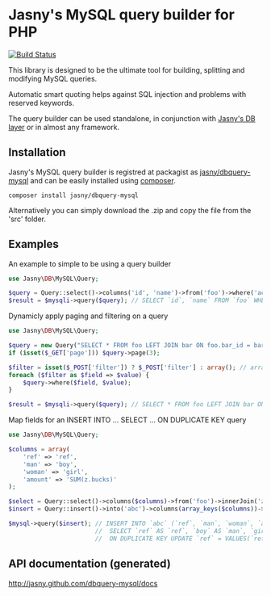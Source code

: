 Jasny's MySQL query builder for PHP
===================================

[![Build Status](https://secure.travis-ci.org/jasny/dbquery-mysql.png?branch=master)](http://travis-ci.org/jasny/dbquery-mysql)

This library is designed to be the ultimate tool for building, splitting and modifying MySQL queries.

Automatic smart quoting helps against SQL injection and problems with reserved keywords.

The query builder can be used standalone, in conjunction with [Jasny's DB layer](http://jasny.github.com/db) or in almost any
framework.

## Installation ##

Jasny's MySQL query builder is registred at packagist as [jasny/dbquery-mysql](https://packagist.org/packages/jasny/dbquery-mysql)
and can be easily installed using [composer](http://getcomposer.org/).

    composer install jasny/dbquery-mysql

Alternatively you can simply download the .zip and copy the file from the 'src' folder.

## Examples ##

An example to simple to be using a query builder

```php
use Jasny\DB\MySQL\Query;

$query = Query::select()->columns('id', 'name')->from('foo')->where('active = 1');
$result = $mysqli->query($query); // SELECT `id`, `name` FROM `foo` WHERE `active` = 1
```

Dynamicly apply paging and filtering on a query

```php
use Jasny\DB\MySQL\Query;

$query = new Query("SELECT * FROM foo LEFT JOIN bar ON foo.bar_id = bar.id WHERE active = 1 LIMIT 25");
if (isset($_GET['page'])) $query->page(3);

$filter = isset($_POST['filter']) ? $_POST['filter'] : array(); // array('type' => 'bike', 'price between ? and ?' => array(10, 20))
foreach ($filter as $field => $value) {
    $query->where($field, $value);
}

$result = $mysqli->query($query); // SELECT * FROM foo LEFT JOIN bar ON foo.bar_id = bar.id WHERE (active = 1) AND (`type` = "bike") AND (`price` between 10 and 20) LIMIT 25 OFFSET 50
```

Map fields for an INSERT INTO ... SELECT ... ON DUPLICATE KEY query

```php
use Jasny\DB\MySQL\Query;

$columns = array(
    'ref' => 'ref',
    'man' => 'boy',
    'woman' => 'girl',
    'amount' => 'SUM(z.bucks)'
);

$select = Query::select()->columns($columns)->from('foo')->innerJoin('z', 'foo.id = z.foo_id')->groupBy('foo.id');
$insert = Query::insert()->into('abc')->columns(array_keys($columns))->set($select)->onDuplicateKeyUpdate();

$mysql->query($insert); // INSERT INTO `abc` (`ref`, `man`, `woman`, `amount`)
                        //  SELECT `ref` AS `ref`, `boy` AS `man`, `girl` AS `woman`, SUM(`z`.`bucks`) AS `amount` FROM `foo` LEFT JOIN `z` ON `foo`.`id` = `z`.`foo_id` GROUP BY `foo`.id`
                        //  ON DUPLICATE KEY UPDATE `ref` = VALUES(`ref`), `man` = VALUES(`man`), `woman` = VALUES(`woman`), `amount` = VALUES(`amount`)
```

## API documentation (generated) ##

http://jasny.github.com/dbquery-mysql/docs
